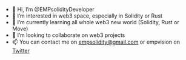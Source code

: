 - 👋 Hi, I’m @EMPsolidityDeveloper
- 👀 I’m interested in web3 space, especially in Solidity or Rust
- 🌱 I’m currently learning all whole web3 new world (Solidity, Rust or Move)
- 💞️ I’m looking to collaborate on web3 projects
- 📫 You can contact me on empsolidity@gmail.com or empvision on [Twitter](https://twitter.com/empvision)

<!---
EMPsolidityDeveloper/EMPsolidityDeveloper is a ✨ special ✨ repository because its `README.md` (this file) appears on your GitHub profile.
You can click the Preview link to take a look at your changes.
--->
